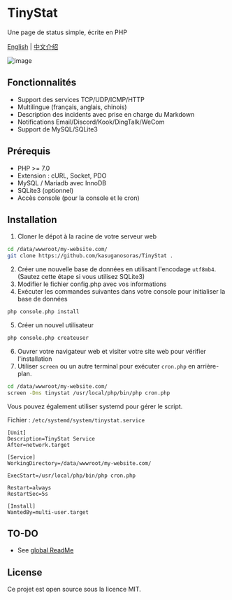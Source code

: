# TinyStat
Une page de status simple, écrite en PHP

[English](README.md) | [中文介绍](README_zh.md)

![image](https://github.com/kasuganosoras/TinyStat/assets/34357771/1c5b2abb-6e84-47d1-a66c-298eaf45ac27)

## Fonctionnalités
* Support des services TCP/UDP/ICMP/HTTP
* Multilingue (français, anglais, chinois)
* Description des incidents avec prise en charge du Markdown
* Notifications Email/Discord/Kook/DingTalk/WeCom
* Support de MySQL/SQLite3

## Prérequis
* PHP >= 7.0
* Extension : cURL, Socket, PDO
* MySQL / Mariadb avec InnoDB
* SQLite3 (optionnel)
* Accès console (pour la console et le cron)

## Installation
1. Cloner le dépot à la racine de votre serveur web
```bash
cd /data/wwwroot/my-website.com/
git clone https://github.com/kasuganosoras/TinyStat .
```
2. Créer une nouvelle base de données en utilisant l'encodage `utf8mb4`. (Sautez cette étape si vous utilisez SQLite3)
3. Modifier le fichier config.php avec vos informations
4. Exécuter les commandes suivantes dans votre console pour initialiser la base de données
```bash
php console.php install
```
5. Créer un nouvel utilisateur
```bash
php console.php createuser
```
6. Ouvrer votre navigateur web et visiter votre site web pour vérifier l'installation
7. Utiliser `screen` ou un autre terminal pour exécuter `cron.php` en arrière-plan.
```bash
cd /data/wwwroot/my-website.com/
screen -Dms tinystat /usr/local/php/bin/php cron.php
```
Vous pouvez également utiliser systemd pour gérer le script.

Fichier : `/etc/systemd/system/tinystat.service`
```text
[Unit]
Description=TinyStat Service
After=network.target

[Service]
WorkingDirectory=/data/wwwroot/my-website.com/

ExecStart=/usr/local/php/bin/php cron.php

Restart=always
RestartSec=5s

[Install]
WantedBy=multi-user.target
```

## TO-DO
* See [global ReadMe](README.md)

## License
Ce projet est open source sous la licence MIT.